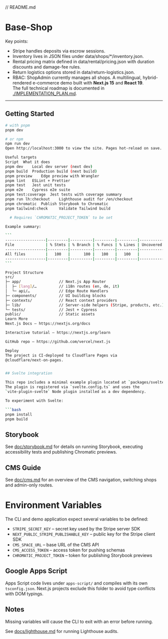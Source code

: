// README.md

# Base-Shop

Key points:

- Stripe handles deposits via escrow sessions.
- Inventory lives in JSON files under data/shops/\*/inventory.json.
- Rental pricing matrix defined in data/rental/pricing.json with duration discounts and damage-fee rules.
- Return logistics options stored in data/return-logistics.json.
- RBAC: ShopAdmin currently manages all shops.
  A multilingual, hybrid-rendered e-commerce demo built with **Next.js 15** and **React 19**.  
  The full technical roadmap is documented in [./IMPLEMENTATION_PLAN.md](./IMPLEMENTATION_PLAN.md).

---

## Getting Started

````bash
# with pnpm
pnpm dev

# or npm
npm run dev
Open http://localhost:3000 to view the site. Pages hot-reload on save.

Useful targets
Script	What it does
pnpm dev	Local dev server (next dev)
pnpm build	Production build (next build)
pnpm preview	Edge preview with Wrangler
pnpm lint	ESLint + Prettier
pnpm test	Jest unit tests
pnpm e2e	Cypress e2e suite
pnpm test:coverage	Jest tests with coverage summary
pnpm run lh:checkout    Lighthouse audit for /en/checkout
pnpm chromatic  Publish Storybook to Chromatic
pnpm tailwind:check     Validate Tailwind build

  # Requires `CHROMATIC_PROJECT_TOKEN` to be set

Example summary:

```
------------------|---------|----------|---------|---------|-------------------
File              | % Stmts | % Branch | % Funcs | % Lines | Uncovered Line #s
------------------|---------|----------|---------|---------|-------------------
All files         |   100   |      100 |   100   |   100   |
------------------|---------|----------|---------|---------|-------------------
```

Project Structure
src/
├─ app/                 // Next.js App Router
│  ├─ [lang]/…          // i18n routes (en, de, it)
│  └─ api/…             // Edge Route Handlers
├─ components/          // UI building blocks
├─ contexts/            // React context providers
├─ lib/                 // Server-side helpers (Stripe, products, etc.)
└─ tests/               // Jest + Cypress
public/                 // Static assets
Learn More
Next.js Docs – https://nextjs.org/docs

Interactive tutorial – https://nextjs.org/learn

GitHub repo – https://github.com/vercel/next.js

Deploy
The project is CI-deployed to Cloudflare Pages via
@cloudflare/next-on-pages.


## Svelte integration

This repo includes a minimal example plugin located at `packages/svelte-tool`.
The plugin is registered via `svelte.config.ts` and uses the
`vite-plugin-svelte` Node plugin installed as a dev dependency.

To experiment with Svelte:

```bash
pnpm install
pnpm build
````

## Storybook

See [doc/storybook.md](doc/storybook.md) for details on running Storybook,
executing accessibility tests and publishing Chromatic previews.

## CMS Guide

See [doc/cms.md](doc/cms.md) for an overview of the CMS navigation,
switching shops and admin-only routes.

# Environment Variables

The CLI and demo application expect several variables to be defined:

- `STRIPE_SECRET_KEY` – secret key used by the Stripe server SDK
- `NEXT_PUBLIC_STRIPE_PUBLISHABLE_KEY` – public key for the Stripe client SDK
- `CMS_SPACE_URL` – base URL of the CMS API
- `CMS_ACCESS_TOKEN` – access token for pushing schemas
- `CHROMATIC_PROJECT_TOKEN` – token for publishing Storybook previews

## Google Apps Script

Apps Script code lives under `apps-script/` and compiles with its own `tsconfig.json`.
Next.js projects exclude this folder to avoid type conflicts with DOM typings.

## Notes

Missing variables will cause the CLI to exit with an error before running.

See [docs/lighthouse.md](docs/lighthouse.md) for running Lighthouse audits.
